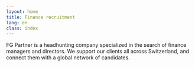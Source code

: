 ```yaml
---
layout: home
title: Finance recruitment
lang: en
class: index
---
```

FG Partner is a headhunting company specialized in the search of
finance managers and directors. We support our clients all across
Switzerland, and connect them with a global network of candidates.

